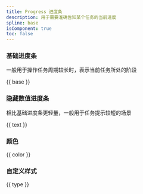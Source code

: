 ```yaml
---
title: Progress 进度条
description: 用于需要准确告知某个任务的当前进度
spline: base
isComponent: true
toc: false
---
```


### 基础进度条

一般用于操作任务周期较长时，表示当前任务所处的阶段

{{ base }}

### 隐藏数值进度条

相比基础进度条更轻量，一般用于任务提示较短的场景

{{ text }}

### 颜色

{{ color }}

### 自定义样式

{{ type }}
